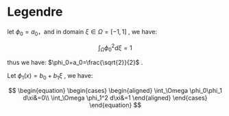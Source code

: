# Legendre

let $\phi_0=a_0$，and in domain $\xi\in\Omega=[-1,1]$ , we have:

$$
\begin{equation}
    \int_\Omega \phi_0^2 d\xi=1
\end{equation}
$$

thus we have: $\phi_0=a_0=\frac{\sqrt{2}}{2}$ .

Let $\phi_1(x)=b_0+b_1 \xi$ , we have:

$$
\begin{equation}
  \begin{cases}
    \begin{aligned}
        \int_\Omega \phi_0\phi_1 d\xi&=0\\
        \int_\Omega \phi_1^2 d\xi&=1
    \end{aligned}
  \end{cases}
\end{equation}
$$

